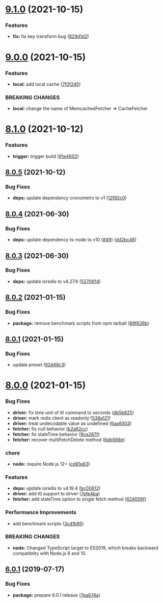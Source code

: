 # [9.1.0](https://github.com/serverless-seoul/cache/compare/v9.0.0...v9.1.0) (2021-10-15)


### Features

* **fix:** fix key transform bug ([829d1d2](https://github.com/serverless-seoul/cache/commit/829d1d2e78276fb0e3401e337a982d57cef4a87b))

# [9.0.0](https://github.com/serverless-seoul/cache/compare/v8.1.0...v9.0.0) (2021-10-15)


### Features

* **local:** add local cache ([7f0f245](https://github.com/serverless-seoul/cache/commit/7f0f24592cce2a3bbf3f6433bd52fb1a0a8c126c))


### BREAKING CHANGES

* **local:** change the name of MemcachedFetcher => CacheFetcher

# [8.1.0](https://github.com/serverless-seoul/cache/compare/v8.0.5...v8.1.0) (2021-10-12)


### Features

* **trigger:** trigger build ([91e4602](https://github.com/serverless-seoul/cache/commit/91e4602db00955bb738a4d23b39354045f86ae19))

## [8.0.5](https://github.com/serverless-seoul/cache/compare/v8.0.4...v8.0.5) (2021-10-12)


### Bug Fixes

* **deps:** update dependency cronometro to v1 ([12f92c0](https://github.com/serverless-seoul/cache/commit/12f92c0f3879433e1d440234e4d052ef5b3d0c28))

## [8.0.4](https://github.com/serverless-seoul/cache/compare/v8.0.3...v8.0.4) (2021-06-30)


### Bug Fixes

* **deps:** update dependency ts-node to v10 ([#49](https://github.com/serverless-seoul/cache/issues/49)) ([dd2bc46](https://github.com/serverless-seoul/cache/commit/dd2bc461d95d6a0de421d00e0d02c97ac2bcf551))

## [8.0.3](https://github.com/serverless-seoul/cache/compare/v8.0.2...v8.0.3) (2021-06-30)


### Bug Fixes

* **deps:** update ioredis to v4.27.6 ([5270914](https://github.com/serverless-seoul/cache/commit/527091487accf1ccfbb7291745b71914ab815e10))

## [8.0.2](https://github.com/serverless-seoul/cache/compare/v8.0.1...v8.0.2) (2021-01-15)


### Bug Fixes

* **package:** remove benchmark scripts from npm tarball ([89f626b](https://github.com/serverless-seoul/cache/commit/89f626baadea61d74ed6cc70c4f06b3c5d8a19df))

## [8.0.1](https://github.com/serverless-seoul/cache/compare/v8.0.0...v8.0.1) (2021-01-15)


### Bug Fixes

* update preset ([92d48c3](https://github.com/serverless-seoul/cache/commit/92d48c3f1d18fafc87dfb0c7d6b79e114cb44e36))

# [8.0.0](https://github.com/balmbees/memcached-typed/compare/v7.0.0...v8.0.0) (2021-01-15)


### Bug Fixes

* **driver:** fix time unit of ttl command to seconds ([db5b825](https://github.com/balmbees/memcached-typed/commit/db5b825d10fc3df49393785f9f3c7bef90adaa01))
* **driver:** mark redis client as readonly ([538a121](https://github.com/balmbees/memcached-typed/commit/538a1216687837f068fe809ccac00daebc9e1313))
* **driver:** treat undecodable value as undefined ([6aa9303](https://github.com/balmbees/memcached-typed/commit/6aa9303c5390ff3cb9d47c5844e1cb77d4a4cca2))
* **fetcher:** fix null behavior ([b2a62cc](https://github.com/balmbees/memcached-typed/commit/b2a62ccd31d37ec0bbeda708bf1f8e02501985d4))
* **fetcher:** fix staleTime behavior ([9ce287f](https://github.com/balmbees/memcached-typed/commit/9ce287f629e03ee0d34f3d778a11bbbfb792805a))
* **fetcher:** recover multiFetchDelete method ([6db568e](https://github.com/balmbees/memcached-typed/commit/6db568eee9c98b841cfb55e8f33e35ecb1856ad5))


### chore

* **node:** require Node.js 12+ ([cd81e83](https://github.com/balmbees/memcached-typed/commit/cd81e83b0274e12830fe55f7a02945fd33bc9584))


### Features

* **deps:** update ioredis to v4.19.4 ([bc00612](https://github.com/balmbees/memcached-typed/commit/bc006129722aa62edb2145bbd2eebc8911a18a84))
* **driver:** add ttl support to driver ([7efe4ba](https://github.com/balmbees/memcached-typed/commit/7efe4ba231376701d4cc480084ad184dc4894476))
* **fetcher:** add staleTime option to single fetch method ([624056f](https://github.com/balmbees/memcached-typed/commit/624056f21a8e56c2595d1c71602bb1f93aad9f6a))


### Performance Improvements

* add benchmark scripts ([3cd1b85](https://github.com/balmbees/memcached-typed/commit/3cd1b854ff82eb43e451da23496954c052a8eefe))


### BREAKING CHANGES

* **node:** Changed TypeScript target to ES2019, which breaks backward compatiblity with
Node.js 8 and 10.

## [6.0.1](https://github.com/serverless-seoul/cache/compare/v6.0.0...v6.0.1) (2019-07-17)


### Bug Fixes

* **package:** prepare 6.0.1 release ([7ea674a](https://github.com/serverless-seoul/cache/commit/7ea674a))
